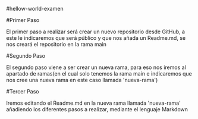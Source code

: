 #hellow-world-examen

#Primer Paso
<p>El primer paso a realizar será crear un nuevo repositorio desde GitHub, a este le indicaremos que será público y que nos añada un Readme.md, se nos creará el repositorio en la rama main</p>


#Segundo Paso
<p>El segundo paso viene a ser crear un nueva rama, para eso nos iremos al apartado de ramas(en el cual solo tenemos la rama main e indicaremos que nos cree una nueva rama en este caso llamada 'nueva-rama')</p>


#Tercer Paso
<p>Iremos editando el Readme.md en la nueva rama llamada 'nueva-rama' añadiendo los diferentes pasos a realizar, mediante el lenguaje Markdown</p>
